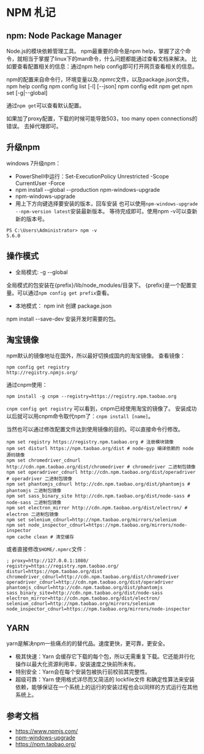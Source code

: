 # NPM 札记

## npm: Node Package Manager
Node.js的模块依赖管理工具。
npm最重要的命令是npm help，掌握了这个命令，就相当于掌握了linux下的man命令，什么问题都能通过查看文档来解决。
比如要查看配置相关的信息：通过npm help config即可打开网页查看相关的信息。

npm的配置来自命令行，环境变量以及.npmrc文件，以及package.json文件。
npm help config
npm config list [-l] [--json]
npm config edit
npm get <key>
npm set <key> <value> [-g|--global]

通过`npm get`可以查看默认配置。

如果加了proxy配置，下载的时候可能导致503，too many open connections的错误。
去掉代理即可。

## 升级npm
windows 7升级npm：
- PowerShell中运行：Set-ExecutionPolicy Unrestricted -Scope CurrentUser -Force
- npm install --global --production npm-windows-upgrade
- npm-windows-upgrade
- 用上下方向键选择要安装的版本，回车安装
也可以使用`npm-windows-upgrade --npm-version latest`安装最新版本。
等待完成即可。使用npm -v可以查新新的版本号。
```
PS C:\Users\Administrator> npm -v
5.6.0
```

## 操作模式
* 全局模式: -g --global

全局模式的包安装在{prefix}/lib/node_modules/目录下。
{prefix}是一个配置变量。可以通过`npm config get prefix`查看。

* 本地模式：
npm init 创建 package.json

npm install --save-dev 安装开发时需要的包。

## 淘宝镜像
npm默认的镜像地址在国外，所以最好切换成国内的淘宝镜像。
查看镜像：
```
npm config get registry
http://registry.npmjs.org/
```
通过cnpm使用：
```
npm install -g cnpm --registry=https://registry.npm.taobao.org
```
`cnpm config get registry` 可以看到，cnpm已经使用淘宝的镜像了。
安装成功以后就可以用cnpm命令取代npm了：`cnpm install [name]`。

当然也可以通过修改配置文件达到使用镜像的目的。可以直接命令行修改。
```
npm set registry https://registry.npm.taobao.org # 注册模块镜像
npm set disturl https://npm.taobao.org/dist # node-gyp 编译依赖的 node 源码镜像
npm set chromedriver_cdnurl http://cdn.npm.taobao.org/dist/chromedriver # chromedriver 二进制包镜像
npm set operadriver_cdnurl http://cdn.npm.taobao.org/dist/operadriver # operadriver 二进制包镜像
npm set phantomjs_cdnurl http://cdn.npm.taobao.org/dist/phantomjs # phantomjs 二进制包镜像
npm set sass_binary_site http://cdn.npm.taobao.org/dist/node-sass # node-sass 二进制包镜像
npm set electron_mirror http://cdn.npm.taobao.org/dist/electron/ # electron 二进制包镜像
npm set selenium_cdnurl=http://npm.taobao.org/mirrors/selenium
npm set node_inspector_cdnurl=https://npm.taobao.org/mirrors/node-inspector
npm cache clean # 清空缓存
```

或者直接修改`$HOME/.npmrc`文件：

```
; proxy=http://127.0.0.1:1080/
registry=https://registry.npm.taobao.org/
disturl=https://npm.taobao.org/dist
chromedriver_cdnurl=http://cdn.npm.taobao.org/dist/chromedriver
operadriver_cdnurl=http://cdn.npm.taobao.org/dist/operadriver
phantomjs_cdnurl=http://cdn.npm.taobao.org/dist/phantomjs
sass_binary_site=http://cdn.npm.taobao.org/dist/node-sass
electron_mirror=http://cdn.npm.taobao.org/dist/electron/
selenium_cdnurl=http://npm.taobao.org/mirrors/selenium
node_inspector_cdnurl=https://npm.taobao.org/mirrors/node-inspector
```

## YARN

yarn是解决npm一些痛点的的替代品。速度更快，更可靠，更安全。
* 极其快速：Yarn 会缓存它下载的每个包，所以无需重复下载。它还能并行化操作以最大化资源利用率，安装速度之快前所未有。
* 特别安全：Yarn会在每个安装包被执行前校验其完整性。
* 超级可靠：Yarn 使用格式详尽而又简洁的 lockfile文件 和确定性算法来安装依赖，能够保证在一个系统上的运行的安装过程也会以同样的方式运行在其他系统上。

## 参考文档

* https://www.npmjs.com/
* [npm-windows-upgrade](https://github.com/felixrieseberg/npm-windows-upgrade)
* https://npm.taobao.org/
